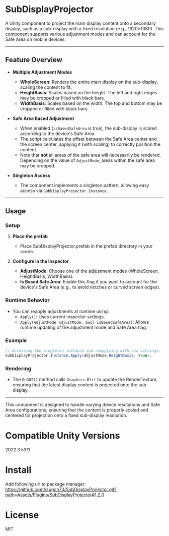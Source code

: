 # SubDisplayProjector

A Unity component to project the main display content onto a secondary display, such as a sub-display with a fixed resolution (e.g., 1920×1080). This component supports various adjustment modes and can account for the Safe Area on mobile devices.

---

## Feature Overview

- **Multiple Adjustment Modes**
    - **WholeScreen**: Renders the entire main display on the sub-display, scaling the content to fit.
    - **HeightBasis**: Scales based on the height. The left and right edges may be cropped or filled with black bars.
    - **WidthBasis**: Scales based on the width. The top and bottom may be cropped or filled with black bars.

- **Safe Area Based Adjustment**
    - When enabled (`isBasedSafeArea` is true), the sub-display is scaled according to the device's Safe Area.
    - The script calculates the offset between the Safe Area center and the screen center, applying it (with scaling) to correctly position the content.
    - Note that **not** all areas of the safe area will necessarily be rendered. Depending on the value of `AdjustMode`, areas within the safe area may be cropped.

- **Singleton Access**
    - The component implements a singleton pattern, allowing easy access via `SubDisplayProjector.Instance`.

---

## Usage

### Setup

1. **Place the prefab**
    - Place SubDisplayProjector.prefab in the prefab directory in your scene.

2. **Configure in the Inspector**
    - **AdjustMode**: Choose one of the adjustment modes (WholeScreen, HeightBasis, WidthBasis).
    - **Is Based Safe Area**: Enable this flag if you want to account for the device's Safe Area (e.g., to avoid notches or curved screen edges).

### Runtime Behavior

- You can reapply adjustments at runtime using:
    - `Apply()`: Uses current inspector settings.
    - `Apply(AdjustMode adjustMode, bool isBasedSafeArea)`: Allows runtime updating of the adjustment mode and Safe Area flag.

### Example

```csharp
// Accessing the singleton instance and reapplying with new settings:
SubDisplayProjector.Instance.Apply(AdjustMode.HeightBasis, true);
```

### Rendering

- The `OnGUI()` method calls `Graphics.Blit` to update the RenderTexture, ensuring that the latest display content is projected onto the sub-display.

---

This component is designed to handle varying device resolutions and Safe Area configurations, ensuring that the content is properly scaled and centered for projection onto a fixed sub-display resolution.


# Compatible Unity Versions
2022.3.53f1

# Install
Add following url to package manager:
https://github.com/izugch73/SubDisplayProjector.git?path=Assets/Plugins/SubDisplayProjector#1.2.0

# License
MIT